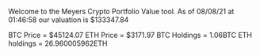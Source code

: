 Welcome to the Meyers Crypto Portfolio Value tool. 
As of 08/08/21 at 01:46:58 our valuation is $133347.84 

BTC Price = $45124.07
 ETH Price = $3171.97
BTC Holdings = 1.06BTC
 ETH holdings = 26.960005962ETH 
